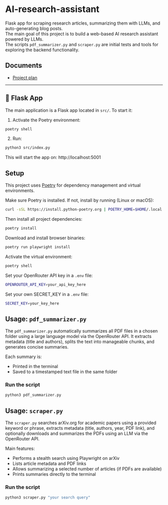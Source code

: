 # AI-research-assistant

Flask app for scraping research articles, summarizing them with LLMs, and auto-generating blog posts.  
The main goal of this project is to build a web-based AI research assistant powered by LLMs.  
The scripts `pdf_summarizer.py` and `scraper.py` are initial tests and tools for exploring the backend functionality.

## Documents
- [Project plan](./docs/AI_Research_Assistant.md)

---

## 🚀 Flask App

The main application is a Flask app located in `src/`. To start it:

1. Activate the Poetry environment:
```bash
poetry shell
```

2. Run:
```bash
python3 src/index.py
```

This will start the app on:
http://localhost:5001

## Setup

This project uses [Poetry](https://python-poetry.org/) for dependency management and virtual environments.

Make sure Poetry is installed. If not, install by running (Linux or macOS):

```bash
curl -sSL https://install.python-poetry.org | POETRY_HOME=$HOME/.local python3 -
```

Then install all project dependencies:
```bash
poetry install
```

Download and install browser binaries:
```bash
poetry run playwright install
```

Activate the virtual environment:
```bash
poetry shell
```

Set your OpenRouter API key in a `.env` file:
```bash
OPENROUTER_API_KEY=your_api_key_here
```

Set your own SECRET_KEY in a `.env` file:
```bash
SECRET_KEY=your_key_here
```

## Usage: `pdf_summarizer.py`

The `pdf_summarizer.py` automatically summarizes all PDF files in a chosen folder using a large language model via the OpenRouter API. It extracts metadata (title and authors), splits the text into manageable chunks, and generates concise summaries.

Each summary is:
- Printed in the terminal
- Saved to a timestamped text file in the same folder

### Run the script
```bash
python3 pdf_summarizer.py
```

## Usage: `scraper.py`

The `scraper.py` searches arXiv.org for academic papers using a provided keyword or phrase, extracts metadata (title, authors, year, PDF link), and optionally downloads and summarizes the PDFs using an LLM via the OpenRouter API.

Main features:
- Performs a stealth search using Playwright on arXiv
- Lists article metadata and PDF links
- Allows summarizing a selected number of articles (if PDFs are available)
- Prints summaries directly to the terminal

### Run the script
```bash
python3 scraper.py "your search query"
```